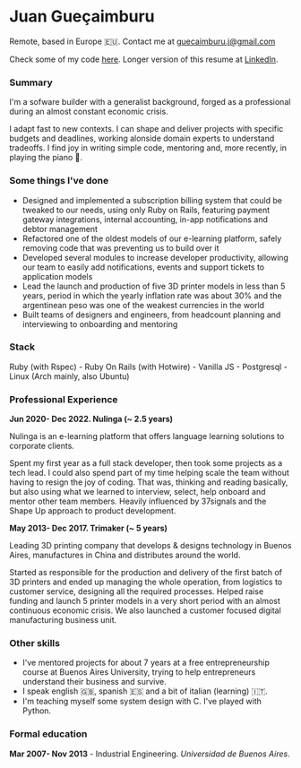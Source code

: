 # Juan Gueçaimburu
Remote, based in Europe :eu:. Contact me at [guecaimburu.j@gmail.com](mailto:guecaimburu.j@gmail.com)

Check some of my code [here](https://www.github.com/jguecaimburu). Longer version of this resume at [LinkedIn](https://www.linkedin.com/in/guecaimburuj/).

### Summary

I'm a sofware builder with a generalist background, forged as a professional during an almost constant economic crisis.

I adapt fast to new contexts. I can shape and deliver projects with specific budgets and deadlines, working alonside domain experts to understand tradeoffs. I find joy in writing simple code, mentoring and, more recently, in playing the piano :musical_keyboard:.

### Some things I've done

- Designed and implemented a subscription billing system that could be tweaked to our needs, using only Ruby on Rails, featuring payment gateway integrations, internal accounting, in-app notifications and debtor management
- Refactored one of the oldest models of our e-learning platform, safely removing code that was preventing us to build over it
- Developed several modules to increase developer productivity, allowing our team to easily add notifications, events and support tickets to application models
- Lead the launch and production of five 3D printer models in less than 5 years, period in which the yearly inflation rate was about 30% and the argentinean peso was one of the weakest currencies in the world 
- Built teams of designers and engineers, from headcount planning and interviewing to onboarding and mentoring

### Stack

Ruby (with Rspec) - Ruby On Rails (with Hotwire) - Vanilla JS - Postgresql - Linux (Arch mainly, also Ubuntu)

### Professional Experience

**Jun 2020- Dec 2022. Nulinga (~ 2.5 years)**

Nulinga is an e-learning platform that offers language learning solutions to corporate clients.

Spent my first year as a full stack developer, then took some projects as a tech lead. I could also spend part of my time helping scale the team without having to resign the joy of coding. That was, thinking and reading basically, but also using what we learned to interview, select, help onboard and mentor other team members. Heavily influenced by 37signals and the Shape Up approach to product development.

**May 2013- Dec 2017. Trimaker (~ 5 years)**

Leading 3D printing company that develops & designs technology in Buenos Aires, manufactures in China and distributes around the world.

Started as responsible for the production and delivery of the first batch of 3D printers and ended up managing the whole operation, from logistics to customer service, designing all the required processes. Helped raise funding and launch 5 printer models in a very short period with an almost continuous economic crisis. We also launched a customer focused digital manufacturing business unit.

### Other skills

- I've mentored projects for about 7 years at a free entrepreneurship course at Buenos Aires University, trying to help entrepreneurs understand their business and survive.
- I speak english :gb:, spanish :es: and a bit of italian (learning) :it:.
- I'm teaching myself some system design with C. I've played with Python.

### Formal education

**Mar 2007- Nov 2013** - Industrial Engineering. *Universidad de Buenos Aires*.

<!-- ### Last updated: January 2023 -->


